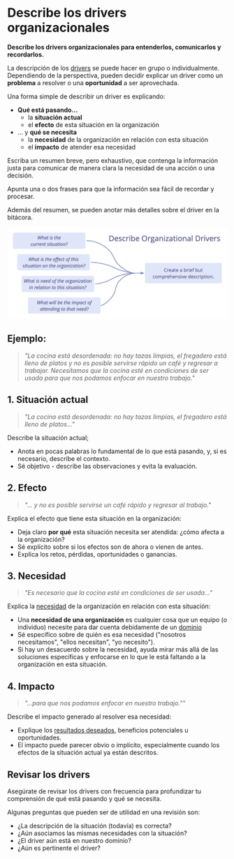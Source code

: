 # Describe los drivers organizacionales

<summary>
<strong>Describe los drivers organizacionales  para entenderlos, comunicarlos y recordarlos.</strong>
</summary>

La descripción de los [drivers](glossary:organizational-driver) se puede hacer en grupo o individualmente. Dependiendo de la perspectiva, pueden decidir explicar un driver como un **problema** a resolver o una **oportunidad** a ser aprovechada.

Una forma simple de describir un driver es explicando:

- **Qué está pasando...** 
    - la **situación actual**
    - el **efecto** de esta situación en la organización
- ... y **qué se necesita** 
    - la **necesidad** de la organización en relación con esta situación
    - el **impacto** de atender esa necesidad

Escriba un resumen breve, pero exhaustivo, que contenga la información justa para comunicar de manera clara la necesidad de una acción o una decisión.

Apunta una o dos frases para que la información sea fácil de recordar y procesar.

Además del resumen, se pueden anotar más detalles sobre el driver en la bitácora.

![Describe los drivers organizacionales ](img/process/describe-organizational-drivers.png)

## Ejemplo:

> *"La cocina está desordenada: no hay tazas limpias, el fregadero está lleno de platos y no es posible servirse rápido un café y regresar a trabajar. Necesitamos que la cocina esté en condiciones de ser usada para que nos podamos enfocar en nuestro trabajo."*

## 1. Situación actual

> *"La cocina está desordenada: no hay tazas limpias, el fregadero está lleno de platos..."*

Describe la situación actual;

- Anota en pocas palabras lo fundamental de lo que está pasando, y, si es necesario, describe el contexto.
- Sé objetivo - describe las observaciones y evita la evaluación.

## 2. Efecto

> *"... y no es posible servirse un café rápido y regresar al trabajo."*

Explica el efecto que tiene esta situación en la organización:

- Deja claro **por qué** esta situación necesita ser atendida: ¿cómo afecta a la organización?
- Sé explícito sobre si los efectos son de ahora o vienen de antes.
- Explica los retos, pérdidas, oportunidades o ganancias.

## 3. Necesidad

> *"Es necesario que la cocina esté en condiciones de ser usada..."*

Explica la [necesidad](glossary:need) de la organización en relación con esta situación:

- Una **necesidad de una organización** es cualquier cosa que un equipo (o individuo) necesite para dar cuenta debidamente de un [dominio](glossary:domain)
- Sé específico sobre de quién es esa necesidad ("nosotros necesitamos", "ellos necesitan", "yo necesito").
- Si hay un desacuerdo sobre la necesidad, ayuda mirar más allá de las soluciones específicas y enfocarse en lo que le está faltando a la organización en esta situación.

## 4. Impacto

> *"...para que nos podamos enfocar en nuestro trabajo.""*

Describe el impacto generado al resolver esa necesidad:

- Explique los [resultados deseados](glossary:intended-outcome), beneficios potenciales u oportunidades.
- El impacto puede parecer obvio o implícito, especialmente cuando los efectos de la situación actual ya están descritos.

## Revisar los drivers

Asegúrate de revisar los drivers con frecuencia para profundizar tu comprensión de qué está pasando y qué se necesita.

Algunas preguntas que pueden ser de utilidad en una revisión son:

- ¿La descripción de la situación (todavía) es correcta?
- ¿Aún asociamos las mismas necesidades con la situación? 
- ¿El driver aún está en nuestro dominio?
- ¿Aún es pertinente el driver?